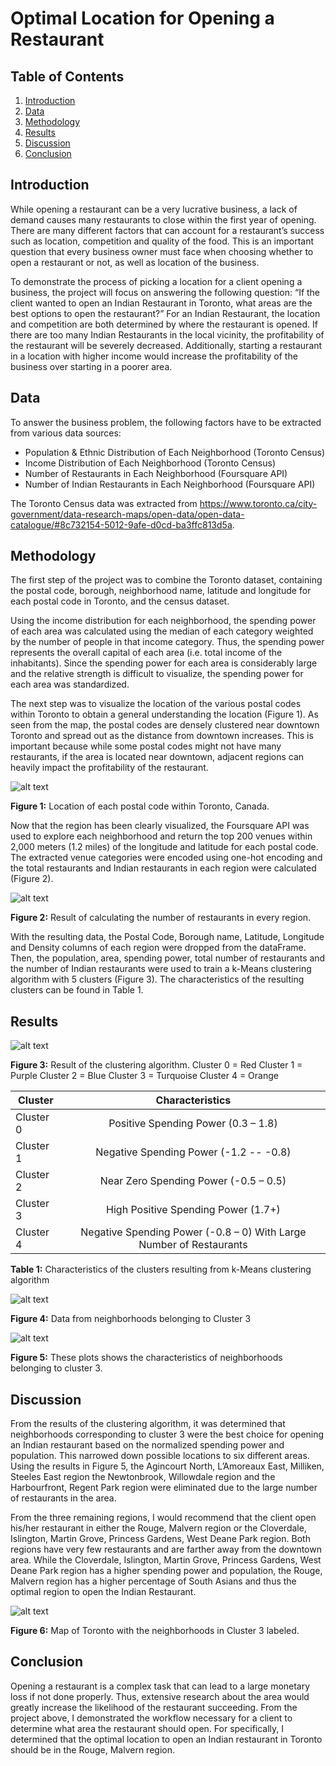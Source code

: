 # Optimal Location for Opening a Restaurant

## Table of Contents
1. [Introduction](#introduction)
2. [Data](#data)
3. [Methodology](#methodology)
4. [Results](#results)
5. [Discussion](#discussion)
6. [Conclusion](#conclusion)

## Introduction

While opening a restaurant can be a very lucrative business, a lack of demand causes many restaurants to close within the first year of opening. There are many different factors that can account for a restaurant’s success such as location, competition and quality of the food. This is an important question that every business owner must face when choosing whether to open a restaurant or not, as well as location of the business. 

To demonstrate the process of picking a location for a client opening a business, the project will focus on answering the following question: “If the client wanted to open an Indian Restaurant in Toronto, what areas are the best options to open the restaurant?” For an Indian Restaurant, the location and competition are both determined by where the restaurant is opened. If there are too many Indian Restaurants in the local vicinity, the profitability of the restaurant will be severely decreased. Additionally, starting a restaurant in a location with higher income would increase the profitability of the business over starting in a poorer area. 

## Data

To answer the business problem, the following factors have to be extracted from various data sources:
- Population & Ethnic Distribution of Each Neighborhood (Toronto Census)
- Income Distribution of Each Neighborhood (Toronto Census)
- Number of Restaurants in Each Neighborhood (Foursquare API)
- Number of Indian Restaurants in Each Neighborhood (Foursquare API)

The Toronto Census data was extracted from https://www.toronto.ca/city-government/data-research-maps/open-data/open-data-catalogue/#8c732154-5012-9afe-d0cd-ba3ffc813d5a.

## Methodology

The first step of the project was to combine the Toronto dataset, containing the postal code, borough, neighborhood name, latitude and longitude for each postal code in Toronto, and the census dataset.

Using the income distribution for each neighborhood, the spending power of each area was calculated using the median of each category weighted by the number of people in that income category. Thus, the spending power represents the overall capital of each area (i.e. total income of the inhabitants). Since the spending power for each area is considerably large and the relative strength is difficult to visualize, the spending power for each area was standardized. 

The next step was to visualize the location of the various postal codes within Toronto to obtain a general understanding the location (Figure 1).  As seen from the map, the postal codes are densely clustered near downtown Toronto and spread out as the distance from downtown increases. This is important because while some postal codes might not have many restaurants, if the area is located near downtown, adjacent regions can heavily impact the profitability of the restaurant. 

![alt text](https://github.com/murak038/Battle_of_Neighborhoods/blob/master/images/Figure%201.png "Figure 1: Location of each postal code within Toronto, Canada.")

**Figure 1:** Location of each postal code within Toronto, Canada.

Now that the region has been clearly visualized, the Foursquare API was used to explore each neighborhood and return the top 200 venues within 2,000 meters (1.2 miles) of the longitude and latitude for each postal code. The extracted venue categories were encoded using one-hot encoding and the total restaurants and Indian restaurants in each region were calculated (Figure 2).

![alt text](https://github.com/murak038/Battle_of_Neighborhoods/blob/master/images/Figure%202.png "Figure 2: Result of calculating the number of restaurants in every region.")

**Figure 2:** Result of calculating the number of restaurants in every region.

With the resulting data, the Postal Code, Borough name, Latitude, Longitude and Density columns of each region were dropped from the dataFrame. Then, the population, area, spending power, total number of restaurants and the number of Indian restaurants were used to train a k-Means clustering algorithm with 5 clusters (Figure 3). The characteristics of the resulting clusters can be found in Table 1.

## Results

![alt text](https://github.com/murak038/Battle_of_Neighborhoods/blob/master/images/Figure%203.png "Figure 3: Result of the clustering algorithm. Cluster 0 = Red Cluster 1 = Purple Cluster 2 = Blue Cluster 3 = Turquoise Cluster 4 = Orange")

**Figure 3:** Result of the clustering algorithm. Cluster 0 = Red Cluster 1 = Purple Cluster 2 = Blue Cluster 3 = Turquoise Cluster 4 = Orange

 Cluster        | Characteristics           | 
| ------------- |:-------------:|
| Cluster 0      |Positive Spending Power (0.3 – 1.8)  |
| Cluster 1     | Negative Spending Power (-1.2 -- -0.8)       |
| Cluster 2 |  Near Zero Spending Power (-0.5 – 0.5)      |
| Cluster 3      | High Positive Spending Power (1.7+)      |
| Cluster 4 | Negative Spending Power (-0.8 – 0) With Large Number of Restaurants      |

**Table 1:** Characteristics of the clusters resulting from k-Means clustering algorithm

![alt text](https://github.com/murak038/Battle_of_Neighborhoods/blob/master/images/Figure%204.png "Figure 4: Data from neighborhoods belonging to Cluster 3")

**Figure 4:** Data from neighborhoods belonging to Cluster 3

![alt text](https://github.com/murak038/Battle_of_Neighborhoods/blob/master/images/Figure%205.png "Figure 5: These plots shows the characteristics of neighborhoods belonging to cluster 3. ")

**Figure 5:** These plots shows the characteristics of neighborhoods belonging to cluster 3. 

## Discussion

From the results of the clustering algorithm, it was determined that neighborhoods corresponding to cluster 3 were the best choice for opening an Indian restaurant based on the normalized spending power and population. This narrowed down possible locations to six different areas. Using the results in Figure 5, the Agincourt North, L’Amoreaux East, Milliken, Steeles East region the Newtonbrook, Willowdale region and the Harbourfront, Regent Park region were eliminated due to the large number of restaurants in the area. 

From the three remaining regions, I would recommend that the client open his/her restaurant in either the Rouge, Malvern region or the Cloverdale, Islington, Martin Grove, Princess Gardens, West Deane Park region. Both regions have very few restaurants and are farther away from the downtown area. While the Cloverdale, Islington, Martin Grove, Princess Gardens, West Deane Park region has a higher spending power and population, the Rouge, Malvern region has a higher percentage of South Asians and thus the optimal region to open the Indian Restaurant. 

![alt text](https://github.com/murak038/Battle_of_Neighborhoods/blob/master/images/Figure%207.png "Figure 6: Map of Toronto with the neighborhoods in Cluster 3 labeled. ")

**Figure 6:** Map of Toronto with the neighborhoods in Cluster 3 labeled. 

## Conclusion

Opening a restaurant is a complex task that can lead to a large monetary loss if not done properly. Thus, extensive research about the area would greatly increase the likelihood of the restaurant succeeding. From the project above, I demonstrated the workflow necessary for a client to determine what area the restaurant should open. For specifically, I determined that the optimal location to open an Indian restaurant in Toronto should be in the Rouge, Malvern region.
